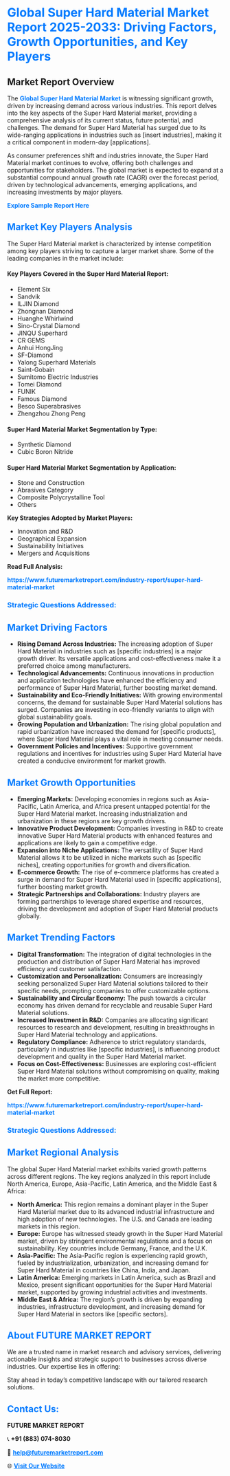 <h1 style="color: #007BFF;">Global Super Hard Material Market Report 2025-2033: Driving Factors, Growth Opportunities, and Key Players</h1>

<section id="overview">
<h2>Market Report Overview</h2>
<p>The <a href="https://www.futuremarketreport.com/industry-report/super-hard-material-market" style="color: #007BFF; text-decoration: none;"><strong>Global Super Hard Material Market</strong></a> is witnessing significant growth, driven by increasing demand across various industries. This report delves into the key aspects of the Super Hard Material market, providing a comprehensive analysis of its current status, future potential, and challenges. The demand for Super Hard Material has surged due to its wide-ranging applications in industries such as [insert industries], making it a critical component in modern-day [applications].</p>
<p>As consumer preferences shift and industries innovate, the Super Hard Material market continues to evolve, offering both challenges and opportunities for stakeholders. The global market is expected to expand at a substantial compound annual growth rate (CAGR) over the forecast period, driven by technological advancements, emerging applications, and increasing investments by major players.</p>
</section>

<section id="overview">
<p><a href="https://www.futuremarketreport.com/request-sample/reportId=87444" style="color: #007BFF; text-decoration: none;"><strong>Explore Sample Report Here</strong></a></p>
</section>

<section id="key-players">
<h2 style="color: #007BFF;">Market Key Players Analysis</h2>
<p>The Super Hard Material market is characterized by intense competition among key players striving to capture a larger market share. Some of the leading companies in the market include:</p>
<h4>Key Players Covered in the Super Hard Material Report:</h4>
<ul><li>Element Six</li><li>Sandvik</li><li>ILJIN Diamond</li><li>Zhongnan Diamond</li><li>Huanghe Whirlwind</li><li>Sino-Crystal Diamond</li><li>JINQU Superhard</li><li>CR GEMS</li><li>Anhui HongJing</li><li>SF-Diamond</li><li>Yalong Superhard Materials</li><li>Saint-Gobain</li><li>Sumitomo Electric Industries</li><li>Tomei Diamond</li><li>FUNIK</li><li>Famous Diamond</li><li>Besco Superabrasives</li><li>Zhengzhou Zhong Peng</li></ul>
<h4>Super Hard Material Market Segmentation by Type:</h4>
<ul><li>Synthetic Diamond</li><li>Cubic Boron Nitride</li></ul>

<h4>Super Hard Material Market Segmentation by Application:</h4>
<ul><li>Stone and Construction</li><li>Abrasives Category</li><li>Composite Polycrystalline Tool</li><li>Others</li></ul>
<p><strong>Key Strategies Adopted by Market Players:</strong></p>
<ul>
<li>Innovation and R&D</li>
<li>Geographical Expansion</li>
<li>Sustainability Initiatives</li>
<li>Mergers and Acquisitions</li>
</ul>
</section>

<section>
<p><strong>Read Full Analysis: </strong></p><a href="https://www.futuremarketreport.com/industry-report/super-hard-material-market" style="color: #007BFF; text-decoration: none;"><strong>https://www.futuremarketreport.com/industry-report/super-hard-material-market</strong></a>
<h3 style="color: #007BFF;">Strategic Questions Addressed:</h3>
</section>

<section id="driving-factors">
<h2 style="color: #007BFF;">Market Driving Factors</h2>
<ul>
<li><strong>Rising Demand Across Industries:</strong> The increasing adoption of Super Hard Material in industries such as [specific industries] is a major growth driver. Its versatile applications and cost-effectiveness make it a preferred choice among manufacturers.</li>
<li><strong>Technological Advancements:</strong> Continuous innovations in production and application technologies have enhanced the efficiency and performance of Super Hard Material, further boosting market demand.</li>
<li><strong>Sustainability and Eco-Friendly Initiatives:</strong> With growing environmental concerns, the demand for sustainable Super Hard Material solutions has surged. Companies are investing in eco-friendly variants to align with global sustainability goals.</li>
<li><strong>Growing Population and Urbanization:</strong> The rising global population and rapid urbanization have increased the demand for [specific products], where Super Hard Material plays a vital role in meeting consumer needs.</li>
<li><strong>Government Policies and Incentives:</strong> Supportive government regulations and incentives for industries using Super Hard Material have created a conducive environment for market growth.</li>
</ul>
</section>

<section id="growth-opportunities">
<h2 style="color: #007BFF;">Market Growth Opportunities</h2>
<ul>
<li><strong>Emerging Markets:</strong> Developing economies in regions such as Asia-Pacific, Latin America, and Africa present untapped potential for the Super Hard Material market. Increasing industrialization and urbanization in these regions are key growth drivers.</li>
<li><strong>Innovative Product Development:</strong> Companies investing in R&D to create innovative Super Hard Material products with enhanced features and applications are likely to gain a competitive edge.</li>
<li><strong>Expansion into Niche Applications:</strong> The versatility of Super Hard Material allows it to be utilized in niche markets such as [specific niches], creating opportunities for growth and diversification.</li>
<li><strong>E-commerce Growth:</strong> The rise of e-commerce platforms has created a surge in demand for Super Hard Material used in [specific applications], further boosting market growth.</li>
<li><strong>Strategic Partnerships and Collaborations:</strong> Industry players are forming partnerships to leverage shared expertise and resources, driving the development and adoption of Super Hard Material products globally.</li>
</ul>
</section>

<section id="trending-factors">
<h2 style="color: #007BFF;">Market Trending Factors</h2>
<ul>
<li><strong>Digital Transformation:</strong> The integration of digital technologies in the production and distribution of Super Hard Material has improved efficiency and customer satisfaction.</li>
<li><strong>Customization and Personalization:</strong> Consumers are increasingly seeking personalized Super Hard Material solutions tailored to their specific needs, prompting companies to offer customizable options.</li>
<li><strong>Sustainability and Circular Economy:</strong> The push towards a circular economy has driven demand for recyclable and reusable Super Hard Material solutions.</li>
<li><strong>Increased Investment in R&D:</strong> Companies are allocating significant resources to research and development, resulting in breakthroughs in Super Hard Material technology and applications.</li>
<li><strong>Regulatory Compliance:</strong> Adherence to strict regulatory standards, particularly in industries like [specific industries], is influencing product development and quality in the Super Hard Material market.</li>
<li><strong>Focus on Cost-Effectiveness:</strong> Businesses are exploring cost-efficient Super Hard Material solutions without compromising on quality, making the market more competitive.</li>
</ul>
</section>

<section>
<p><strong>Get Full Report: </strong></p><a href="https://www.futuremarketreport.com/industry-report/super-hard-material-market" style="color: #007BFF; text-decoration: none;"><strong>https://www.futuremarketreport.com/industry-report/super-hard-material-market</strong></a>
<h3 style="color: #007BFF;">Strategic Questions Addressed:</h3>
</section>


<section id="regional-analysis">
<h2 style="color: #007BFF;">Market Regional Analysis</h2>
<p>The global Super Hard Material market exhibits varied growth patterns across different regions. The key regions analyzed in this report include North America, Europe, Asia-Pacific, Latin America, and the Middle East & Africa:</p>
<ul>
<li><strong>North America:</strong> This region remains a dominant player in the Super Hard Material market due to its advanced industrial infrastructure and high adoption of new technologies. The U.S. and Canada are leading markets in this region.</li>
<li><strong>Europe:</strong> Europe has witnessed steady growth in the Super Hard Material market, driven by stringent environmental regulations and a focus on sustainability. Key countries include Germany, France, and the U.K.</li>
<li><strong>Asia-Pacific:</strong> The Asia-Pacific region is experiencing rapid growth, fueled by industrialization, urbanization, and increasing demand for Super Hard Material in countries like China, India, and Japan.</li>
<li><strong>Latin America:</strong> Emerging markets in Latin America, such as Brazil and Mexico, present significant opportunities for the Super Hard Material market, supported by growing industrial activities and investments.</li>
<li><strong>Middle East & Africa:</strong> The region’s growth is driven by expanding industries, infrastructure development, and increasing demand for Super Hard Material in sectors like [specific sectors].</li>
</ul>
</section>

<footer>
<h2 style="color: #007BFF;">About FUTURE MARKET REPORT</h2>
<p>We are a trusted name in market research and advisory services, delivering actionable insights and strategic support to businesses across diverse industries. Our expertise lies in offering:</p>

<p>Stay ahead in today’s competitive landscape with our tailored research solutions.</p>

<h2 style="color: #007BFF;">Contact Us:</h2>
<p><strong>FUTURE MARKET REPORT</strong></p>
<p>📞 <strong>+91 (883) 074-8030</strong></p>
<p>📧 <strong><a href="mailto:help@futuremarketreport.com" style="color: #007BFF;">help@futuremarketreport.com</a></strong></p>
<p>🌐 <strong><a href="https://www.futuremarketreport.com/" style="color: #007BFF;">Visit Our Website</a></strong></p>
</footer>